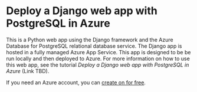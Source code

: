 # Deploy a Django web app with PostgreSQL in Azure

This is a Python web app using the Django framework and the Azure Database for PostgreSQL relational database service. The Django app is hosted in a fully managed Azure App Service. This app is designed to be be run locally and then deployed to Azure. For more information on how to use this web app, see the tutorial *Deploy a Django web app with PostgreSQL in Azure* (Link TBD).

If you need an Azure account, you can [create on for free](https://azure.microsoft.com/free/).
